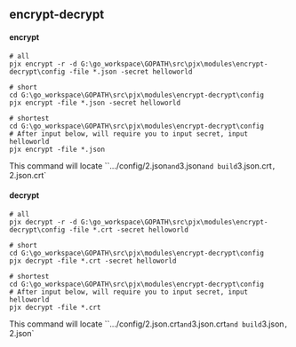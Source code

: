 ## encrypt-decrypt
#### encrypt
```
# all
pjx encrypt -r -d G:\go_workspace\GOPATH\src\pjx\modules\encrypt-decrypt\config -file *.json -secret helloworld

# short
cd G:\go_workspace\GOPATH\src\pjx\modules\encrypt-decrypt\config
pjx encrypt -file *.json -secret helloworld

# shortest
cd G:\go_workspace\GOPATH\src\pjx\modules\encrypt-decrypt\config
# After input below, will require you to input secret, input helloworld
pjx encrypt -file *.json
```
This command will locate ``.../config/2.json` and `3.json` and build `3.json.crt`, `2.json.crt`

#### decrypt

```
# all
pjx decrypt -r -d G:\go_workspace\GOPATH\src\pjx\modules\encrypt-decrypt\config -file *.crt -secret helloworld

# short
cd G:\go_workspace\GOPATH\src\pjx\modules\encrypt-decrypt\config
pjx decrypt -file *.crt -secret helloworld

# shortest
cd G:\go_workspace\GOPATH\src\pjx\modules\encrypt-decrypt\config
# After input below, will require you to input secret, input helloworld
pjx decrypt -file *.crt
```
This command will locate ``.../config/2.json.crt` and `3.json.crt` and build `3.json`, `2.json`
